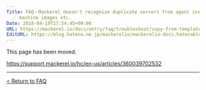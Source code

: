 ```yaml
---
Title: FAQ・Mackerel doesn't recognize duplicate servers from agent installed templates
  ／ machine images etc.
Date: 2018-04-19T17:54:45+09:00
URL: https://mackerel.io/docs/entry/faq/troubleshoot/copy-from-template
EditURL: https://blog.hatena.ne.jp/mackerelio/mackerelio-docs.hatenablog.mackerel.io/atom/entry/17391345971636492083
---
```


This page has been moved.

https://support.mackerel.io/hc/en-us/articles/360039702532

---

[< Return to FAQ](https://mackerel.io/docs/entry/faq)
